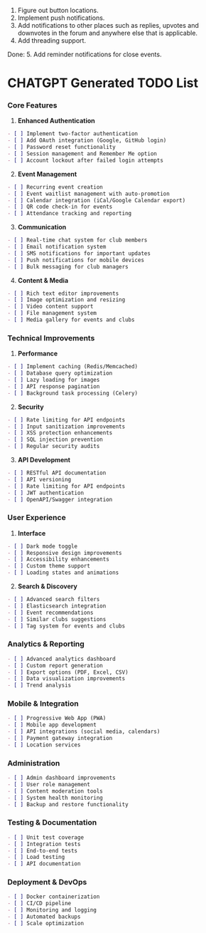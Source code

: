 1. Figure out button locations.
2. Implement push notifications.
3. Add notifications to other places such as replies, upvotes and downvotes in the forum and anywhere else that is applicable.
4. Add threading support.

Done:
5. Add reminder notifications for close events.

###

# CHATGPT Generated TODO List

### Core Features

1. **Enhanced Authentication**

```markdown
- [ ] Implement two-factor authentication
- [ ] Add OAuth integration (Google, GitHub login)
- [ ] Password reset functionality
- [ ] Session management and Remember Me option
- [ ] Account lockout after failed login attempts
```

2. **Event Management**

```markdown
- [ ] Recurring event creation
- [ ] Event waitlist management with auto-promotion
- [ ] Calendar integration (iCal/Google Calendar export)
- [ ] QR code check-in for events
- [ ] Attendance tracking and reporting
```

3. **Communication**

```markdown
- [ ] Real-time chat system for club members
- [ ] Email notification system
- [ ] SMS notifications for important updates
- [ ] Push notifications for mobile devices
- [ ] Bulk messaging for club managers
```

4. **Content & Media**

```markdown
- [ ] Rich text editor improvements
- [ ] Image optimization and resizing
- [ ] Video content support
- [ ] File management system
- [ ] Media gallery for events and clubs
```

### Technical Improvements

1. **Performance**

```markdown
- [ ] Implement caching (Redis/Memcached)
- [ ] Database query optimization
- [ ] Lazy loading for images
- [ ] API response pagination
- [ ] Background task processing (Celery)
```

2. **Security**

```markdown
- [ ] Rate limiting for API endpoints
- [ ] Input sanitization improvements
- [ ] XSS protection enhancements
- [ ] SQL injection prevention
- [ ] Regular security audits
```

3. **API Development**

```markdown
- [ ] RESTful API documentation
- [ ] API versioning
- [ ] Rate limiting for API endpoints
- [ ] JWT authentication
- [ ] OpenAPI/Swagger integration
```

### User Experience

1. **Interface**

```markdown
- [ ] Dark mode toggle
- [ ] Responsive design improvements
- [ ] Accessibility enhancements
- [ ] Custom theme support
- [ ] Loading states and animations
```

2. **Search & Discovery**

```markdown
- [ ] Advanced search filters
- [ ] Elasticsearch integration
- [ ] Event recommendations
- [ ] Similar clubs suggestions
- [ ] Tag system for events and clubs
```

### Analytics & Reporting

```markdown
- [ ] Advanced analytics dashboard
- [ ] Custom report generation
- [ ] Export options (PDF, Excel, CSV)
- [ ] Data visualization improvements
- [ ] Trend analysis
```

### Mobile & Integration

```markdown
- [ ] Progressive Web App (PWA)
- [ ] Mobile app development
- [ ] API integrations (social media, calendars)
- [ ] Payment gateway integration
- [ ] Location services
```

### Administration

```markdown
- [ ] Admin dashboard improvements
- [ ] User role management
- [ ] Content moderation tools
- [ ] System health monitoring
- [ ] Backup and restore functionality
```

### Testing & Documentation

```markdown
- [ ] Unit test coverage
- [ ] Integration tests
- [ ] End-to-end tests
- [ ] Load testing
- [ ] API documentation
```

### Deployment & DevOps

```markdown
- [ ] Docker containerization
- [ ] CI/CD pipeline
- [ ] Monitoring and logging
- [ ] Automated backups
- [ ] Scale optimization
```
